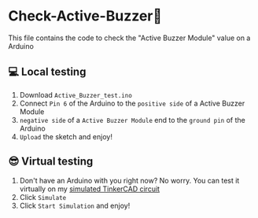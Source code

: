 # Check-Active-Buzzer🎵 
This file contains the code to check the "Active Buzzer Module" value on a Arduino

<body>
<h2>💻 Local testing</h2>
<ol>
    <li>Download <code>Active_Buzzer_test.ino</code></li>
    <li>Connect <code>Pin 6</code> of the Arduino to the <code>positive side</code> of a Active Buzzer Module</li>
    <li><code>negative side</code> of a <code>Active Buzzer Module</code> end to the <code>ground pin</code> of the Arduino</li>
    <li><code>Upload</code> the sketch and enjoy!</li>
</ol>
<h2>😎 Virtual testing</h2>
<ol>
    <li>Don't have an Arduino with you right now? No worry. You can test it virtually on my <a href="https://www.tinkercad.com/things/cPToxoG9tJR-terrific-turing-fulffy/editel?sharecode=NC_OYxucYUeWs-K16VvcaCCA260QFxR9U-WL7u5x4Xk" rel="nofollow">simulated TinkerCAD circuit</a></li>
    <li>Click <code>Simulate</code></li>
    <li>Click <code>Start Simulation</code> and enjoy!</li>
<ol>
</body>
